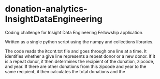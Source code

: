 # donation-analytics-InsightDataEngineering
Coding challenge for Insight Data Engineering Fellowship application.

Written as a single python script using the numpy and collections libraries.

The code reads the itcont.txt file and goes through one line at a time. It identifies whether a give line represents a repeat donor or a new donor. If it is a repeat donor, it then determines the recipient of the donation, zipcode, and year. If there are other donations from this zipcode and year to the same recipient, it then calculates the total donations and the 
